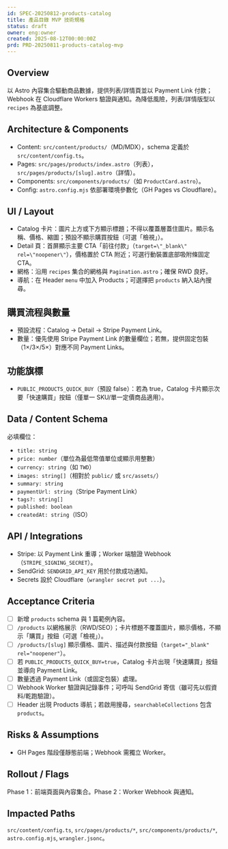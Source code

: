 ```yaml
---
id: SPEC-20250812-products-catalog
title: 產品目錄 MVP 技術規格
status: draft
owner: eng:owner
created: 2025-08-12T00:00:00Z
prd: PRD-20250811-products-catalog-mvp
---
```


## Overview
以 Astro 內容集合驅動商品數據，提供列表/詳情頁並以 Payment Link 付款；Webhook 在 Cloudflare Workers 驗證與通知。為降低風險，列表/詳情版型以 `recipes` 為基底調整。

## Architecture & Components
- Content: `src/content/products/`（MD/MDX），schema 定義於 `src/content/config.ts`。
- Pages: `src/pages/products/index.astro`（列表），`src/pages/products/[slug].astro`（詳情）。
- Components: `src/components/products/`（如 `ProductCard.astro`）。
- Config: `astro.config.mjs` 依部署環境參數化（GH Pages vs Cloudflare）。

## UI / Layout
- Catalog 卡片：圖片上方或下方顯示標題；不得以覆蓋層蓋住圖片。顯示名稱、價格、縮圖；預設不顯示購買按鈕（可選「檢視」）。
- Detail 頁：首屏顯示主要 CTA「前往付款」（`target=\"_blank\" rel=\"noopener\"`），價格置於 CTA 附近；可選行動裝置底部吸附條固定 CTA。
- 網格：沿用 `recipes` 集合的網格與 `Pagination.astro`；確保 RWD 良好。
- 導航：在 Header `menu` 中加入 Products；可選擇把 `products` 納入站內搜尋。

## 購買流程與數量
- 預設流程：Catalog → Detail → Stripe Payment Link。
- 數量：優先使用 Stripe Payment Link 的數量欄位；若無，提供固定包裝（1×/3×/5×）對應不同 Payment Links。

## 功能旗標
- `PUBLIC_PRODUCTS_QUICK_BUY`（預設 false）：若為 true，Catalog 卡片顯示次要「快速購買」按鈕（僅單一 SKU/單一定價商品適用）。

## Data / Content Schema
必填欄位：
- `title: string`
- `price: number`（單位為最低幣值單位或顯示用整數）
- `currency: string`（如 `TWD`）
- `images: string[]`（相對於 `public/` 或 `src/assets/`）
- `summary: string`
- `paymentUrl: string`（Stripe Payment Link）
- `tags?: string[]`
- `published: boolean`
- `createdAt: string`（ISO）

## API / Integrations
- Stripe: 以 Payment Link 重導；Worker 端驗證 Webhook（`STRIPE_SIGNING_SECRET`）。
- SendGrid: `SENDGRID_API_KEY` 用於付款成功通知。
- Secrets 設於 Cloudflare（`wrangler secret put ...`）。

## Acceptance Criteria
- [ ] 新增 `products` schema 與 1 篇範例內容。
- [ ] `/products` 以網格展示（RWD/SEO）；卡片標題不覆蓋圖片，顯示價格，不顯示「購買」按鈕（可選「檢視」）。
- [ ] `/products/[slug]` 顯示價格、圖片、描述與付款按鈕（`target="_blank" rel="noopener"`）。
- [ ] 若 `PUBLIC_PRODUCTS_QUICK_BUY=true`，Catalog 卡片出現「快速購買」按鈕並導向 Payment Link。
- [ ] 數量透過 Payment Link（或固定包裝）處理。
- [ ] Webhook Worker 驗證與記錄事件；可呼叫 SendGrid 寄信（雖可先以假資料/乾跑驗證）。
- [ ] Header 出現 Products 導航；若啟用搜尋，`searchableCollections` 包含 `products`。

## Risks & Assumptions
- GH Pages 階段僅靜態前端；Webhook 需獨立 Worker。

## Rollout / Flags
Phase 1：前端頁面與內容集合。Phase 2：Worker Webhook 與通知。

## Impacted Paths
`src/content/config.ts`, `src/pages/products/*`, `src/components/products/*`, `astro.config.mjs`, `wrangler.jsonc`。
